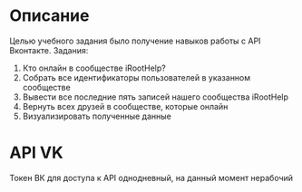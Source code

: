 # Описание
Целью учебного задания было получение навыков работы с API Вконтакте. Задания:
1. Кто онлайн в сообществе iRootHelp?
2. Собрать все идентификаторы пользователей в указанном сообществе
3. Вывести все последние пять записей нашего сообщества iRootHelp
4. Вернуть всех друзей в сообществе, которые онлайн
5. Визуализировать полученные данные

# API VK
Токен ВК для доступа к API однодневный, на данный момент нерабочий
